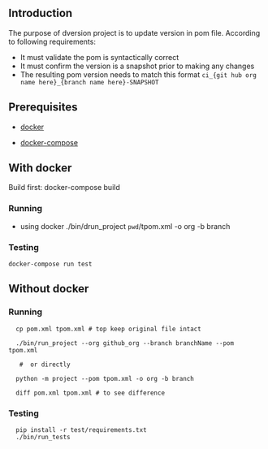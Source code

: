 ## Introduction

The purpose of dversion project is to update version in pom file. According to following requirements:

 * It must validate the pom is syntactically correct
 * It must confirm the version is a snapshot prior to making any changes
 * The resulting pom version needs to match this format `ci_{git hub org name here}_{branch name here}-SNAPSHOT`


## Prerequisites

* [docker](https://docs.docker.com/install/)

* [docker-compose](https://docs.docker.com/compose/install/)


## With docker

Build first:
    docker-compose build
### Running

   * using docker 
     ./bin/drun_project `pwd`/tpom.xml -o org -b branch 
      
### Testing

    docker-compose run test


## Without docker

###  Running 

```
  cp pom.xml tpom.xml # top keep original file intact

  ./bin/run_project --org github_org --branch branchName --pom tpom.xml

   #  or directly 

  python -m project --pom tpom.xml -o org -b branch

  diff pom.xml tpom.xml # to see difference 
```

### Testing 
```
  pip install -r test/requirements.txt 
  ./bin/run_tests
```
